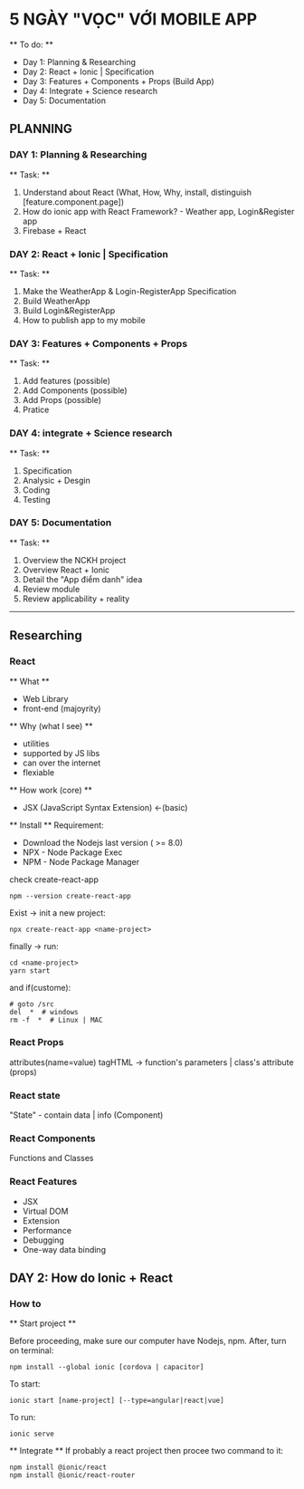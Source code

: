 # 5 NGÀY "VỌC" VỚI MOBILE APP

** To do: ** 
- Day 1: Planning & Researching
- Day 2: React + Ionic | Specification
- Day 3: Features + Components + Props (Build App)
- Day 4: Integrate + Science research
- Day 5: Documentation

## PLANNING
### DAY 1: Planning & Researching
** Task: ** 
1. Understand about React (What, How, Why, install, distinguish [feature.component.page])
2. How do ionic app with React Framework? - Weather app, Login&Register app
3. Firebase + React

### DAY 2: React + Ionic | Specification
** Task: ** 
1. Make the WeatherApp & Login-RegisterApp Specification 
2. Build WeatherApp
3. Build Login&RegisterApp
4. How to publish app to my mobile

### DAY 3: Features + Components + Props
** Task: ** 
1. Add features (possible)
2. Add Components (possible)
3. Add Props (possible)
4. Pratice 

### DAY 4: integrate + Science research
** Task: ** 
1. Specification
2. Analysic + Desgin
3. Coding
4. Testing


### DAY 5: Documentation
** Task: ** 
1. Overview the NCKH project
2. Overview React + Ionic
3. Detail the "App điểm danh" idea
4. Review module
5. Review applicability + reality

---------------------------------
## Researching

### React 

** What ** 
- Web Library
- front-end (majoyrity)

** Why (what I see) ** 
- utilities
- supported by JS libs
- can over the internet
- flexiable

** How work (core) **  
- JSX (JavaScript Syntax Extension) <-(basic)


** Install ** 
Requirement: 
- Download the Nodejs last version ( >= 8.0)
- NPX - Node Package Exec
- NPM - Node Package Manager

check create-react-app
```
npm --version create-react-app
```

Exist -> init a new project:
```
npx create-react-app <name-project>
```

finally -> run:
```
cd <name-project>
yarn start
```

and if(custome):
```
# goto /src 
del  *  # windows
rm -f  *  # Linux | MAC
```

### React Props
attributes(name=value) tagHTML -> function's parameters | class's attribute (props)

### React state
"State" - contain data | info (Component)


### React Components
Functions and Classes

### React Features
- JSX
- Virtual DOM
- Extension
- Performance
- Debugging
- One-way data binding


## DAY 2: How do Ionic + React

### How to

** Start project ** 

Before proceeding, make sure our computer have Nodejs, npm. After, turn on terminal:

```
npm install --global ionic [cordova | capacitor]
```


To start:
```
ionic start [name-project] [--type=angular|react|vue]
```

To run:
```
ionic serve
```


** Integrate ** 
If probably a react project then procee two command to it:
```
npm install @ionic/react
npm install @ionic/react-router
```